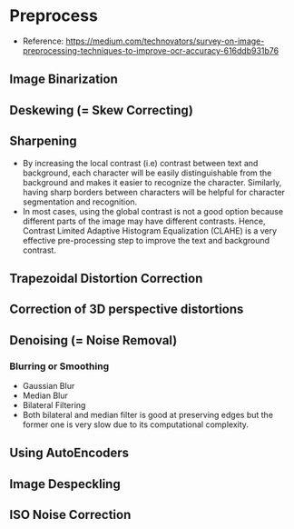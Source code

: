 # Preprocess
- Reference: https://medium.com/technovators/survey-on-image-preprocessing-techniques-to-improve-ocr-accuracy-616ddb931b76
## Image Binarization
## Deskewing (= Skew Correcting)
## Sharpening
- By increasing the local contrast (i.e) contrast between text and background, each character will be easily distinguishable from the background and makes it easier to recognize the character. Similarly, having sharp borders between characters will be helpful for character segmentation and recognition.
- In most cases, using the global contrast is not a good option because different parts of the image may have different contrasts. Hence, Contrast Limited Adaptive Histogram Equalization (CLAHE) is a very effective pre-processing step to improve the text and background contrast.
## Trapezoidal Distortion Correction
## Correction of 3D perspective distortions
## Denoising (= Noise Removal)
### Blurring or Smoothing
- Gaussian Blur
- Median Blur
- Bilateral Filtering
- Both bilateral and median filter is good at preserving edges but the former one is very slow due to its computational complexity.
## Using AutoEncoders
## Image Despeckling
## ISO Noise Correction